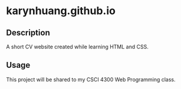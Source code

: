 # karynhuang.github.io
  <h2>Description</h2>
  <p>A short CV website created while learning HTML and CSS.</p>
  <h2>Usage</h2>
    <p>This project will be shared to my CSCI 4300 Web Programming class.</p>
